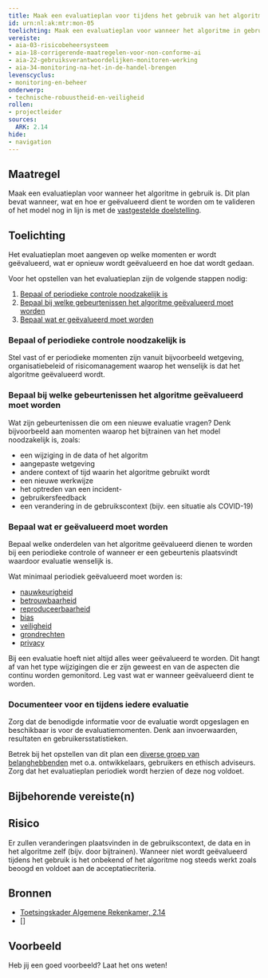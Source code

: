 ```yaml
---
title: Maak een evaluatieplan voor tijdens het gebruik van het algoritme
id: urn:nl:ak:mtr:mon-05
toelichting: Maak een evaluatieplan voor wanneer het algoritme in gebruik is. Dit plan bevat wanneer, wat en hoe er geëvalueerd dient te worden om te valideren of het model nog in lijn is met de vastgestelde doelstelling. 
vereiste:
- aia-03-risicobeheersysteem
- aia-18-corrigerende-maatregelen-voor-non-conforme-ai
- aia-22-gebruiksverantwoordelijken-monitoren-werking
- aia-34-monitoring-na-het-in-de-handel-brengen
levenscyclus:
- monitoring-en-beheer
onderwerp:
- technische-robuustheid-en-veiligheid
rollen:
- projectleider
sources:
  ARK: 2.14
hide:
- navigation
---
```


<!-- tags -->

## Maatregel
Maak een evaluatieplan voor wanneer het algoritme in gebruik is. 
Dit plan bevat wanneer, wat en hoe er geëvalueerd dient te worden om te valideren of het model nog in lijn is met de [vastgestelde doelstelling](1-pba-02-formuleren-doelstelling.md). 

## Toelichting
Het evaluatieplan moet aangeven op welke momenten er wordt geëvalueerd, wat er opnieuw wordt geëvalueerd en hoe dat wordt gedaan. 

Voor het opstellen van het evaluatieplan zijn de volgende stappen nodig:

1. [Bepaal of periodieke controle noodzakelijk is](#bepaal-of-periodieke-controle-noodzakelijk-is)
2. [Bepaal bij welke gebeurtenissen het algoritme geëvalueerd moet worden](#bepaal-bij-welke-gebeurtenissen-het-algoritme-geevalueerd-moet-worden)
3. [Bepaal wat er geëvalueerd moet worden](#bepaal-wat-er-geevalueerd-moet-worden)

### Bepaal of periodieke controle noodzakelijk is
Stel vast of er periodieke momenten zijn vanuit bijvoorbeeld wetgeving, organisatiebeleid of risicomanagement waarop het wenselijk is dat het algoritme geëvalueerd wordt. 

### Bepaal bij welke gebeurtenissen het algoritme geëvalueerd moet worden
Wat zijn gebeurtenissen die om een nieuwe evaluatie vragen? Denk bijvoorbeeld aan momenten waarop het bijtrainen van het model noodzakelijk is, zoals:

- een wijziging in de data of het algoritm
- aangepaste wetgeving
- andere context of tijd waarin het algoritme gebruikt wordt
- een nieuwe werkwijze
- het optreden van een incident-
- gebruikersfeedback 
- een verandering in de gebruikscontext (bijv. een situatie als COVID-19)  

### Bepaal wat er geëvalueerd moet worden
Bepaal welke onderdelen van het algoritme geëvalueerd dienen te worden bij een periodieke controle of wanneer er een gebeurtenis plaatsvindt waardoor evaluatie wenselijk is.

Wat minimaal periodiek geëvalueerd moet worden is:

- [nauwkeurigheid](5-ver-02-evalueer-nauwkeurigheid.md)
- [betrouwbaarheid](5-ver-06-evalueer-betrouwbaarheid.md)
- [reproduceerbaarheid](4-owk-07-reproduceerbaarheid.md)
- [bias](5-ver-03-biasanalyse.md)
- [veiligheid](7-mon-08-test-weerbaarheid-tegen-aanvallen.md)
- [grondrechten](2-owp-07-afwegen-grondrechten.md)
- [privacy](4-owk-03-privacyrisico.md)

Bij een evaluatie hoeft niet altijd alles weer geëvalueerd te worden. Dit hangt af van het type wijzigingen die er zijn geweest en van de aspecten die continu worden gemonitord. Leg vast wat er wanneer geëvalueerd dient te worden. 

### Documenteer voor en tijdens iedere evaluatie
Zorg dat de benodigde informatie voor de evaluatie wordt opgeslagen en beschikbaar is voor de evaluatiemomenten. Denk aan invoerwaarden, resultaten en gebruikersstatistieken. 

Betrek bij het opstellen van dit plan een [diverse groep van belanghebbenden](1-pba-04-betrek-belanghebbenden.md) met o.a. ontwikkelaars, gebruikers en ethisch adviseurs. Zorg dat het evaluatieplan periodiek wordt herzien of deze nog voldoet.  

## Bijbehorende vereiste(n)

<!-- list_vereisten_on_maatregelen_page -->

## Risico
Er zullen veranderingen plaatsvinden in de gebruikscontext, de data en in het algoritme zelf (bijv. door bijtrainen). Wanneer niet wordt geëvalueerd tijdens het gebruik is het onbekend of het algoritme nog steeds werkt zoals beoogd en voldoet aan de acceptatiecriteria. 

## Bronnen
- [Toetsingskader Algemene Rekenkamer, 2.14](https://www.rekenkamer.nl/onderwerpen/algoritmes/documenten/publicaties/2024/05/15/het-toetsingskader-aan-de-slag)
- []

## Voorbeeld

Heb jij een goed voorbeeld? Laat het ons weten!

